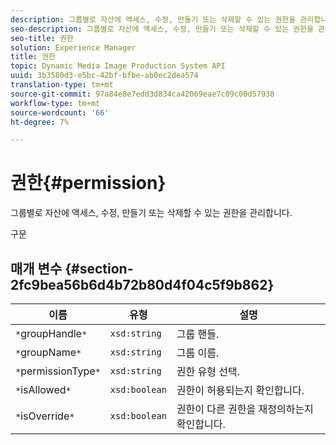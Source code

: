 ```yaml
---
description: 그룹별로 자산에 액세스, 수정, 만들기 또는 삭제할 수 있는 권한을 관리합니다.
seo-description: 그룹별로 자산에 액세스, 수정, 만들기 또는 삭제할 수 있는 권한을 관리합니다.
seo-title: 권한
solution: Experience Manager
title: 권한
topic: Dynamic Media Image Production System API
uuid: 3b3580d3-e5bc-42bf-bfbe-ab0ec2dea574
translation-type: tm+mt
source-git-commit: 97a84e8e7edd3d834ca42069eae7c09c00d57938
workflow-type: tm+mt
source-wordcount: '66'
ht-degree: 7%

---
```



# 권한{#permission}

그룹별로 자산에 액세스, 수정, 만들기 또는 삭제할 수 있는 권한을 관리합니다.

구문

## 매개 변수 {#section-2fc9bea56b6d4b72b80d4f04c5f9b862}

| 이름 | 유형 | 설명 |
|---|---|---|
| `*`groupHandle`*` | `xsd:string` | 그룹 핸들. |
| `*`groupName`*` | `xsd:string` | 그룹 이름. |
| `*`permissionType`*` | `xsd:string` | 권한 유형 선택. |
| `*`isAllowed`*` | `xsd:boolean` | 권한이 허용되는지 확인합니다. |
| `*`isOverride`*` | `xsd:boolean` | 권한이 다른 권한을 재정의하는지 확인합니다. |


